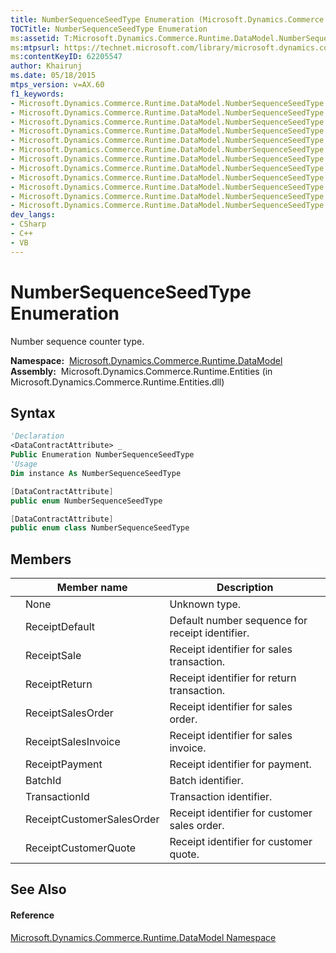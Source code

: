 ```yaml
---
title: NumberSequenceSeedType Enumeration (Microsoft.Dynamics.Commerce.Runtime.DataModel)
TOCTitle: NumberSequenceSeedType Enumeration
ms:assetid: T:Microsoft.Dynamics.Commerce.Runtime.DataModel.NumberSequenceSeedType
ms:mtpsurl: https://technet.microsoft.com/library/microsoft.dynamics.commerce.runtime.datamodel.numbersequenceseedtype(v=AX.60)
ms:contentKeyID: 62205547
author: Khairunj
ms.date: 05/18/2015
mtps_version: v=AX.60
f1_keywords:
- Microsoft.Dynamics.Commerce.Runtime.DataModel.NumberSequenceSeedType
- Microsoft.Dynamics.Commerce.Runtime.DataModel.NumberSequenceSeedType.None
- Microsoft.Dynamics.Commerce.Runtime.DataModel.NumberSequenceSeedType.ReceiptCustomerQuote
- Microsoft.Dynamics.Commerce.Runtime.DataModel.NumberSequenceSeedType.BatchId
- Microsoft.Dynamics.Commerce.Runtime.DataModel.NumberSequenceSeedType.ReceiptCustomerSalesOrder
- Microsoft.Dynamics.Commerce.Runtime.DataModel.NumberSequenceSeedType.TransactionId
- Microsoft.Dynamics.Commerce.Runtime.DataModel.NumberSequenceSeedType.ReceiptSalesOrder
- Microsoft.Dynamics.Commerce.Runtime.DataModel.NumberSequenceSeedType.ReceiptPayment
- Microsoft.Dynamics.Commerce.Runtime.DataModel.NumberSequenceSeedType.ReceiptDefault
- Microsoft.Dynamics.Commerce.Runtime.DataModel.NumberSequenceSeedType.ReceiptReturn
- Microsoft.Dynamics.Commerce.Runtime.DataModel.NumberSequenceSeedType.ReceiptSale
- Microsoft.Dynamics.Commerce.Runtime.DataModel.NumberSequenceSeedType.ReceiptSalesInvoice
dev_langs:
- CSharp
- C++
- VB
---
```


# NumberSequenceSeedType Enumeration

Number sequence counter type.

**Namespace:**  [Microsoft.Dynamics.Commerce.Runtime.DataModel](microsoft-dynamics-commerce-runtime-datamodel-namespace.md)  
**Assembly:**  Microsoft.Dynamics.Commerce.Runtime.Entities (in Microsoft.Dynamics.Commerce.Runtime.Entities.dll)

## Syntax

``` vb
'Declaration
<DataContractAttribute> _
Public Enumeration NumberSequenceSeedType
'Usage
Dim instance As NumberSequenceSeedType
```

``` csharp
[DataContractAttribute]
public enum NumberSequenceSeedType
```

``` c++
[DataContractAttribute]
public enum class NumberSequenceSeedType
```

## Members

<table>
<thead>
<tr class="header">
<th></th>
<th>Member name</th>
<th>Description</th>
</tr>
</thead>
<tbody>
<tr class="odd">
<td></td>
<td>None</td>
<td>Unknown type.</td>
</tr>
<tr class="even">
<td></td>
<td>ReceiptDefault</td>
<td>Default number sequence for receipt identifier.</td>
</tr>
<tr class="odd">
<td></td>
<td>ReceiptSale</td>
<td>Receipt identifier for sales transaction.</td>
</tr>
<tr class="even">
<td></td>
<td>ReceiptReturn</td>
<td>Receipt identifier for return transaction.</td>
</tr>
<tr class="odd">
<td></td>
<td>ReceiptSalesOrder</td>
<td>Receipt identifier for sales order.</td>
</tr>
<tr class="even">
<td></td>
<td>ReceiptSalesInvoice</td>
<td>Receipt identifier for sales invoice.</td>
</tr>
<tr class="odd">
<td></td>
<td>ReceiptPayment</td>
<td>Receipt identifier for payment.</td>
</tr>
<tr class="even">
<td></td>
<td>BatchId</td>
<td>Batch identifier.</td>
</tr>
<tr class="odd">
<td></td>
<td>TransactionId</td>
<td>Transaction identifier.</td>
</tr>
<tr class="even">
<td></td>
<td>ReceiptCustomerSalesOrder</td>
<td>Receipt identifier for customer sales order.</td>
</tr>
<tr class="odd">
<td></td>
<td>ReceiptCustomerQuote</td>
<td>Receipt identifier for customer quote.</td>
</tr>
</tbody>
</table>


## See Also

#### Reference

[Microsoft.Dynamics.Commerce.Runtime.DataModel Namespace](microsoft-dynamics-commerce-runtime-datamodel-namespace.md)

